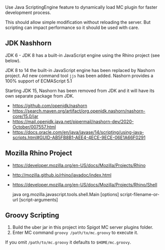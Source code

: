 Use Java ScriptingEngine feature to dynamically load MC plugin for faster development process.

This should allow simple modification without reloading the server. But scripting can 
impact performance so it should be used with care.

## JDK Nashhorn

JDK 6 - JDK 8 has a built-in JavaScript engine using the Rhino project (see below).

JDK 8 to 14 the built-in JavaScript engine has been replaced by Nashorn project. 
Ad new command tool `jjs` has been added. Nashorn provides a 100% support of ECMAScript 5.1

Starting JDK 15, Nashorn has been removed from JDK and it will have its own separate 
package from JDK.

* https://github.com/openjdk/nashorn
* https://search.maven.org/artifact/org.openjdk.nashorn/nashorn-core/15.0/jar
* https://mail.openjdk.java.net/pipermail/nashorn-dev/2020-October/007557.html
* https://docs.oracle.com/en/java/javase/14/scripting/using-java-scripts.html#GUID-AB5FB8B1-AEE4-4ECE-9ECE-06E1A66F0291


## Mozilla Rhino Project

* https://developer.mozilla.org/en-US/docs/Mozilla/Projects/Rhino
* http://mozilla.github.io/rhino/javadoc/index.html
* https://developer.mozilla.org/en-US/docs/Mozilla/Projects/Rhino/Shell

    java org.mozilla.javascript.tools.shell.Main [options] script-filename-or-url [script-arguments]

## Groovy Scripting

1. Build the uber jar in this project into Spigot MC server plugins folder.
2. Enter MC command `groovy /path/to/mc.groovy` to execute it.

If you omit `/path/to/mc.groovy` it defaults to `$HOME/mc.groovy`.
